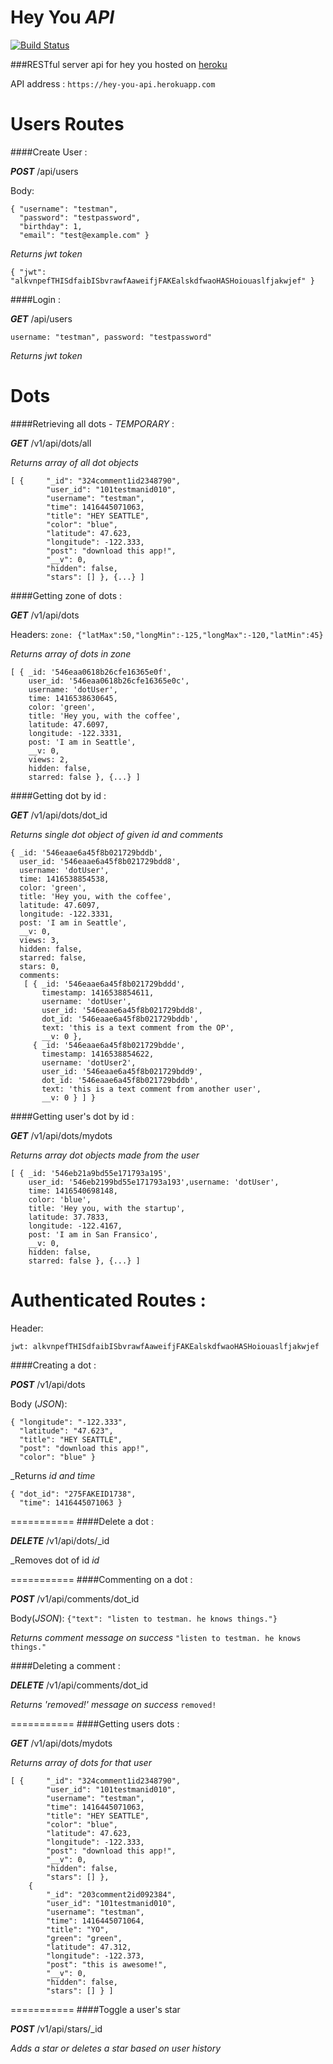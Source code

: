 # Hey You _API_

[![Build Status](https://travis-ci.org/hey-you-project/hey_you_api.svg?branch=master)](https://travis-ci.org/hey-you-project/hey_you_api)

###RESTful server api for hey you hosted on [heroku](https://hey-you-api.herokuapp.com)

API address : `https://hey-you-api.herokuapp.com`

Users Routes
===========
####Create User :

_**POST**_ /api/users

Body:
```
{ "username": "testman",
  "password": "testpassword",
  "birthday": 1,
  "email": "test@example.com" }
```

_Returns jwt token_
```
{ "jwt": "alkvnpefTHISdfaibISbvrawfAaweifjFAKEalskdfwaoHASHoiouaslfjakwjef" }
```

####Login :

_**GET**_ /api/users

`username: "testman", password: "testpassword"`

_Returns jwt token_

Dots
===========
####Retrieving all dots - *TEMPORARY* :

_**GET**_ /v1/api/dots/all

_Returns array of all dot objects_
```
[ {     "_id": "324comment1id2348790",
        "user_id": "101testmanid010",
        "username": "testman",
        "time": 1416445071063,
        "title": "HEY SEATTLE",
        "color": "blue",
        "latitude": 47.623,
        "longitude": -122.333,
        "post": "download this app!",
        "__v": 0,
        "hidden": false,
        "stars": [] }, {...} ]
```

####Getting zone of dots :

_**GET**_ /v1/api/dots

Headers: 
`zone: {"latMax":50,"longMin":-125,"longMax":-120,"latMin":45}`

_Returns array of dots in zone_
```
[ { _id: '546eaa0618b26cfe16365e0f',
    user_id: '546eaa0618b26cfe16365e0c',
    username: 'dotUser',
    time: 1416538630645,
    color: 'green',
    title: 'Hey you, with the coffee',
    latitude: 47.6097,
    longitude: -122.3331,
    post: 'I am in Seattle',
    __v: 0,
    views: 2,
    hidden: false,
    starred: false }, {...} ]
```

####Getting dot by id :

_**GET**_ /v1/api/dots/dot_id

_Returns single dot object of given id and comments_
```
{ _id: '546eaae6a45f8b021729bddb',
  user_id: '546eaae6a45f8b021729bdd8',
  username: 'dotUser',
  time: 1416538854538,
  color: 'green',
  title: 'Hey you, with the coffee',
  latitude: 47.6097,
  longitude: -122.3331,
  post: 'I am in Seattle',
  __v: 0,
  views: 3,
  hidden: false,
  starred: false,
  stars: 0,
  comments: 
   [ { _id: '546eaae6a45f8b021729bddd',
       timestamp: 1416538854611,
       username: 'dotUser',
       user_id: '546eaae6a45f8b021729bdd8',
       dot_id: '546eaae6a45f8b021729bddb',
       text: 'this is a text comment from the OP',
       __v: 0 },
     { _id: '546eaae6a45f8b021729bdde',
       timestamp: 1416538854622,
       username: 'dotUser2',
       user_id: '546eaae6a45f8b021729bdd9',
       dot_id: '546eaae6a45f8b021729bddb',
       text: 'this is a text comment from another user',
       __v: 0 } ] }
```
####Getting user's dot by id :

_**GET**_ /v1/api/dots/mydots

_Returns array dot objects made from the user_
```
[ { _id: '546eb21a9bd55e171793a195',
    user_id: '546eb2199bd55e171793a193',username: 'dotUser',
    time: 1416540698148,
    color: 'blue',
    title: 'Hey you, with the startup',
    latitude: 37.7833,
    longitude: -122.4167,
    post: 'I am in San Fransico',
    __v: 0,
    hidden: false,
    starred: false }, {...} ]
```

Authenticated Routes :
===========
Header: 

`jwt: alkvnpefTHISdfaibISbvrawfAaweifjFAKEalskdfwaoHASHoiouaslfjakwjef`

####Creating a dot :

_**POST**_ /v1/api/dots

Body (*JSON*):
```
{ "longitude": "-122.333",
  "latitude": "47.623",
  "title": "HEY SEATTLE",
  "post": "download this app!",
  "color": "blue" }
```
_Returns _id and time_
```
{ "dot_id": "275FAKEID1738",
  "time": 1416445071063 }
```
===========
####Delete a dot :

_**DELETE**_ /v1/api/dots/_id

_Removes dot of id _id_

===========
####Commenting on a dot :

_**POST**_ /v1/api/comments/dot_id

Body(*JSON*):
`{"text": "listen to testman. he knows things."}`

_Returns comment message on success_
`"listen to testman. he knows things."`

####Deleting a comment :

_**DELETE**_ /v1/api/comments/dot_id

_Returns 'removed!' message on success_
`removed!`

===========
####Getting users dots :

_**GET**_ /v1/api/dots/mydots

_Returns array of dots for that user_
```
[ {     "_id": "324comment1id2348790",
        "user_id": "101testmanid010",
        "username": "testman",
        "time": 1416445071063,
        "title": "HEY SEATTLE",
        "color": "blue",
        "latitude": 47.623,
        "longitude": -122.333,
        "post": "download this app!",
        "__v": 0,
        "hidden": false,
        "stars": [] },
    {   
        "_id": "203comment2id092384",
        "user_id": "101testmanid010",
        "username": "testman",
        "time": 1416445071064,
        "title": "YO",
        "green": "green",
        "latitude": 47.312,
        "longitude": -122.373,
        "post": "this is awesome!",
        "__v": 0,
        "hidden": false,
        "stars": [] } ]
```
===========
####Toggle a user's star

_**POST**_ /v1/api/stars/_id

_Adds a star or deletes a star based on user history_